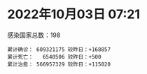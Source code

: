 
# 2022年10月03日 07:21
感染国家总数：198
```
累计确诊： 609321175 较昨日：+168857
累计死亡：   6540506 较昨日：+500
累计治愈： 566957329 较昨日：+115020
```
<div id="main" style="width:100%;height:800px;margin-bottom:10px;"></div>
<div id="second" style="width:100%;height:1000px;margin-bottom:10px;"></div>
<div id="third" style="width:100%;height:1000px;margin-bottom:10px;"></div>
<div id="last" style="width:100%;height:3000px;"></div>

<script>
import * as echarts from "echarts";
export default {
  mounted () {
    this.chart = echarts.init(document.getElementById("main"), "dark")
    this.secondChart = echarts.init(document.getElementById("second"), "dark")
    this.thirdChart = echarts.init(document.getElementById("third"), "dark")
    this.lastChart = echarts.init(document.getElementById("last"), "dark")
    var option = {
      tooltip: { trigger: "axis", axisPointer: { type: "shadow" } },
      legend: {},
      grid: { left: "3%", right: "4%", bottom: "3%", containLabel: true },
      xAxis: { type: "value" },
      yAxis: {
        type: "category", data: ["意大利","英国","韩国","德国","巴西","法国","印度","美国",]
      },
      series: [
        { name: "新增确诊", type: "bar", stack: "total", label: { show: true }, emphasis: { focus: "series" }, data: [28906,0,0,0,5288,37453,1130,5282,] }, 
        { name: "累计确诊", type: "bar", stack: "total", label: { show: true }, emphasis: { focus: "series" }, data: [22529252,23893496,24819611,33386229,34720437,35475260,44595617,98253905,] }, 
        { name: "新增死亡", type: "bar", stack: "total", label: { show: true }, emphasis: { focus: "series" }, data: [20,0,0,0,207,0,0,1,] }, 
        { name: "累计死亡", type: "bar", stack: "total", label: { show: true }, emphasis: { focus: "series" }, data: [177150,207908,28489,150064,686304,155112,528673,1084892,] }, 
        { name: "累计治愈", type: "bar", stack: "total", label: { show: true }, emphasis: { focus: "series" }, data: [21884153,24692,24164593,32336800,33853693,34567599,44028370,95121322,] },]
    }
    this.chart.setOption(option);
    var secondOption = {
      tooltip: { trigger: "axis", axisPointer: { type: "shadow" } },
      legend: {},
      grid: { left: "3%", right: "4%", bottom: "3%", containLabel: true },
      xAxis: { type: "value" },
      yAxis: {
        type: "category", data: ["墨西哥","伊朗","荷兰","阿根廷","澳大利亚","越南","西班牙","土耳其","俄罗斯","日本",]
      },
      series: [
        { name: "新增确诊", type: "bar", stack: "total", label: { show: true }, emphasis: { focus: "series" }, data: [0,400,0,0,0,490,0,0,30085,29492,] }, 
        { name: "累计确诊", type: "bar", stack: "total", label: { show: true }, emphasis: { focus: "series" }, data: [7089209,7549586,8430861,9708420,10240631,11480518,13422984,16873793,21049027,21330772,] }, 
        { name: "新增死亡", type: "bar", stack: "total", label: { show: true }, emphasis: { focus: "series" }, data: [0,10,0,0,0,0,0,0,96,71,] }, 
        { name: "累计死亡", type: "bar", stack: "total", label: { show: true }, emphasis: { focus: "series" }, data: [330112,144439,22650,129897,15221,43149,114179,101139,387468,44965,] }, 
        { name: "累计治愈", type: "bar", stack: "total", label: { show: true }, emphasis: { focus: "series" }, data: [6357838,7326246,8364830,9565604,10172662,10592911,13225964,16760418,20140608,20398296,] },]
    }
    this.secondChart.setOption(secondOption);
    var thirdOption = {
      tooltip: { trigger: "axis", axisPointer: { type: "shadow" } },
      legend: {},
      grid: { left: "3%", right: "4%", bottom: "3%", containLabel: true },
      xAxis: { type: "value" },
      yAxis: {
        type: "category", data: ["以色列","泰国","马来西亚","希腊","奥地利","乌克兰","葡萄牙","波兰","哥伦比亚","印度尼西亚",]
      },
      series: [
        { name: "新增确诊", type: "bar", stack: "total", label: { show: true }, emphasis: { focus: "series" }, data: [936,0,2986,0,10331,0,0,308,0,1322,] }, 
        { name: "累计确诊", type: "bar", stack: "total", label: { show: true }, emphasis: { focus: "series" }, data: [4663515,4682132,4843865,4920192,5154447,5177217,5493540,6297431,6307372,6434585,] }, 
        { name: "新增死亡", type: "bar", stack: "total", label: { show: true }, emphasis: { focus: "series" }, data: [0,0,1,0,2,0,0,0,0,10,] }, 
        { name: "累计死亡", type: "bar", stack: "total", label: { show: true }, emphasis: { focus: "series" }, data: [11698,32771,36375,33111,20756,109206,25031,117598,141794,158132,] }, 
        { name: "累计治愈", type: "bar", stack: "total", label: { show: true }, emphasis: { focus: "series" }, data: [4644081,4642894,4783393,4848529,5025560,4980372,5399792,5335940,6134690,6259019,] },]
    }
    this.thirdChart.setOption(thirdOption);
    var lastOption = {
      tooltip: { trigger: "axis", axisPointer: { type: "shadow" } },
      legend: {},
      grid: { left: "3%", right: "4%", bottom: "3%", containLabel: true },
      xAxis: { type: "value" },
      yAxis: {
        type: "category", data: ["朝鲜","西撒哈拉","蒙特塞拉特岛","梵蒂冈","红宝石公主号","钻石公主号","圣文森特岛","列支敦士登公国","安圭拉","圣多美和普林西比","特克斯和凯科斯群岛","圣基茨和尼维斯","乍得","塞拉利昂","利比里亚","科摩罗","几内亚比绍","安提瓜和巴布达","尼日尔","厄立特里亚","也门","冈比亚","摩纳哥","中非共和国","吉布提","多米尼克","萨摩亚","赤道几内亚","塔吉克斯坦","南苏丹","尼加拉瓜","格林纳达","直布罗陀","圣马力诺","布基纳法索","东帝汶","刚果（布）","索马里","贝宁","圣卢西亚","马里","海地","莱索托","巴哈马","几内亚","多哥","坦桑尼亚","毛里求斯","阿鲁巴","巴布亚新几内亚","安道尔","塞舌尔","加蓬","布隆迪","叙利亚","不丹","佛得角","毛里塔尼亚","苏丹","马达加斯加","斐济","伯利兹","圭亚那","斯威士兰","新喀里多尼亚","法属波利尼西亚","苏里南","科特迪瓦","马拉维","塞内加尔","刚果（金）","法属圭亚那","巴巴多斯","安哥拉","马耳他","喀麦隆","卢旺达","柬埔寨","波多黎各","牙买加","纳米比亚","加纳","乌干达","特立尼达和多巴哥","马尔代夫","阿富汗","萨尔瓦多","冰岛","吉尔吉斯斯坦","老挝","马提尼克岛","文莱","莫桑比克","乌兹别克斯坦","津巴布韦","尼日利亚","阿尔及利亚","黑山","卢森堡","博茨瓦纳","阿尔巴尼亚","赞比亚","肯尼亚","北马其顿","阿曼","波黑","亚美尼亚","卡塔尔","洪都拉斯","埃塞俄比亚","利比亚","埃及","委内瑞拉","塞浦路斯","摩尔多瓦","爱沙尼亚","巴勒斯坦","缅甸","多米尼加","科威特","斯里兰卡","巴林","巴拉圭","沙特阿拉伯","阿塞拜疆","拉脱维亚","蒙古国","乌拉圭","巴拿马","白俄罗斯","尼泊尔","厄瓜多尔","阿联酋","哥斯达黎加","玻利维亚","古巴","危地马拉","突尼斯","斯洛文尼亚","黎巴嫩","克罗地亚","立陶宛","保加利亚","摩洛哥","芬兰","哈萨克斯坦","挪威","巴基斯坦","爱尔兰","约旦","新西兰","格鲁吉亚","斯洛伐克","新加坡","孟加拉国","匈牙利","塞尔维亚","伊拉克","瑞典","丹麦","罗马尼亚","菲律宾","南非","瑞士","捷克","秘鲁","加拿大","比利时","智利",]
      },
      series: [
        { name: "新增确诊", type: "bar", stack: "total", label: { show: true }, emphasis: { focus: "series" }, data: [0,0,0,0,0,0,0,0,0,0,0,0,0,0,0,0,0,0,0,0,0,0,0,0,0,0,0,0,0,0,0,0,0,0,0,0,0,0,0,0,42,0,0,0,0,26,0,0,0,0,0,0,0,0,0,0,0,3,0,0,0,0,0,0,0,0,0,0,1,0,0,0,0,0,9,0,0,0,0,0,0,0,0,0,0,76,0,0,0,0,0,0,0,0,0,0,3,128,0,0,22,0,6,0,0,0,0,858,0,1,0,0,0,0,0,0,0,0,0,0,10,405,0,89,103,0,0,0,0,0,0,0,400,0,0,6,0,0,891,100,468,119,0,11,0,0,0,0,0,0,0,0,271,2863,535,0,1426,0,0,0,444,2120,0,0,0,0,0,0,3012,] }, 
        { name: "累计确诊", type: "bar", stack: "total", label: { show: true }, emphasis: { focus: "series" }, data: [1,10,11,29,620,712,2298,3026,3865,6230,6380,6541,7583,7751,7961,8471,8796,9098,9931,10170,11935,12508,14622,14913,15690,15747,15925,17012,17786,17823,18491,19536,20095,20793,21631,23253,24837,27214,27638,29408,32683,33756,34490,37290,37652,39086,39440,40478,42914,44997,46227,47141,48691,50129,57307,61730,62374,62826,63285,66676,68242,68854,71348,73390,74152,76599,81106,87258,88029,88398,92893,93974,102580,103131,114719,121652,132501,137885,151732,151931,169253,169385,169396,183181,185042,199386,201785,205637,206083,215876,221618,227756,230312,244218,257465,265431,270679,280488,288658,326308,332285,333549,338445,342961,397993,398750,442875,452533,456391,493588,506994,515645,544860,585313,589388,601869,620548,622802,645952,658520,670790,681210,716543,816664,821635,930254,982864,985422,986866,994037,999759,1005521,1028333,1072807,1108316,1111200,1125164,1145686,1186809,1216025,1233728,1251328,1259769,1264972,1292940,1393663,1462437,1572712,1663653,1746997,1779476,1780691,1844400,1914280,2026212,2094142,2364814,2459982,2588441,3111742,3269941,3953886,4019077,4084307,4108715,4145048,4233468,4544505,4630935,] }, 
        { name: "新增死亡", type: "bar", stack: "total", label: { show: true }, emphasis: { focus: "series" }, data: [0,0,0,0,0,0,0,0,0,0,0,0,0,0,0,0,0,0,0,0,0,0,0,0,0,0,0,0,0,0,0,0,0,0,0,0,0,0,0,0,0,0,0,0,0,0,0,0,0,0,0,0,0,0,0,0,0,0,0,0,0,0,0,0,0,0,0,0,0,0,0,0,0,0,0,0,0,0,0,0,0,0,0,0,0,1,0,0,0,0,0,0,0,0,0,0,0,0,0,0,0,0,0,0,0,0,0,0,0,0,0,0,0,0,0,0,0,0,0,0,0,0,0,2,0,0,0,0,0,0,0,0,0,0,0,0,0,0,4,1,2,4,0,0,0,0,0,0,0,0,0,0,2,1,1,0,6,0,0,0,4,32,0,0,0,0,0,0,22,] }, 
        { name: "累计死亡", type: "bar", stack: "total", label: { show: true }, emphasis: { focus: "series" }, data: [1,1,1,0,10,13,12,59,12,77,36,46,193,126,294,161,175,146,312,103,2157,372,63,113,189,74,29,183,125,138,225,237,108,118,387,138,386,1352,163,391,742,857,706,833,449,285,845,1025,227,668,155,169,306,38,3163,21,410,995,4961,1410,878,686,1281,1422,314,649,1385,826,2682,1968,1443,410,560,1917,806,1935,1466,3056,2609,3320,4065,1459,3628,4207,308,7801,4229,213,2991,758,1044,225,2222,1637,5602,3155,6879,2782,1123,2789,3588,4017,5678,9534,4260,16137,8683,682,10993,7572,6437,24613,5816,1180,11844,2681,5403,19458,4384,2563,16762,1520,19591,9355,9919,5994,2179,7485,8497,7118,12018,35899,2345,8913,22237,8530,19801,29249,6826,10678,16914,9323,37718,16278,5981,13690,4098,30619,7905,14122,2959,16900,20461,1620,29369,47503,17018,25355,20194,7074,67031,63013,102185,14183,41107,216578,44992,32673,61200,] }, 
        { name: "累计治愈", type: "bar", stack: "total", label: { show: true }, emphasis: { focus: "series" }, data: [0,9,2,29,0,699,2233,2948,3848,6132,6321,6482,4874,4393,7636,8305,8301,8923,8890,10065,9124,12028,14484,14520,15427,15651,1605,16690,17264,17335,4225,19248,16579,20531,21143,23102,24006,13182,27322,28475,31661,31410,25980,36094,36880,38619,183,38843,42438,43982,46011,46446,48292,49559,54099,61564,61894,61794,57290,65242,66302,68103,70000,71955,73823,33500,49626,86379,84878,86317,83520,11254,101812,101155,113246,118616,130955,134757,129614,99392,164813,167468,100431,175288,163687,178112,179410,75685,196406,7660,0,222140,227964,241486,251362,258394,182316,276429,283668,322955,326883,329424,332701,332932,384669,376654,430192,445932,132498,471939,500510,442182,538203,579073,504142,524990,608749,597898,641157,655316,653982,676786,696811,803790,810889,891237,979784,976760,976873,985592,986816,965299,1007528,860711,1052991,1102586,1104865,983630,1150401,1087587,1211725,1217282,1211988,1248580,1266441,1378657,1457290,1537813,1649037,1731007,1767660,1637293,1818697,1832044,1966107,2014175,2307707,2433704,2549737,3093953,3185336,3862001,3909265,4018116,4045497,3916354,4136968,4455381,4554493,] },]
    }
    this.lastChart.setOption(lastOption);
  }
};
</script>

|国家|新增确诊|累计确诊|新增死亡|累计死亡|累计治愈|
|:--:|---:|---:|---:|---:|---:|
|美国|5282|98253905|1|1084892|95121322|
|印度|1130|44595617|0|528673|44028370|
|法国|37453|35475260|0|155112|34567599|
|巴西|5288|34720437|207|686304|33853693|
|德国|0|33386229|0|150064|32336800|
|韩国|0|24819611|0|28489|24164593|
|英国|0|23893496|0|207908|24692|
|意大利|28906|22529252|20|177150|21884153|
|日本|29492|21330772|71|44965|20398296|
|俄罗斯|30085|21049027|96|387468|20140608|
|土耳其|0|16873793|0|101139|16760418|
|西班牙|0|13422984|0|114179|13225964|
|越南|490|11480518|0|43149|10592911|
|澳大利亚|0|10240631|0|15221|10172662|
|阿根廷|0|9708420|0|129897|9565604|
|荷兰|0|8430861|0|22650|8364830|
|伊朗|400|7549586|10|144439|7326246|
|墨西哥|0|7089209|0|330112|6357838|
|印度尼西亚|1322|6434585|10|158132|6259019|
|哥伦比亚|0|6307372|0|141794|6134690|
|波兰|308|6297431|0|117598|5335940|
|葡萄牙|0|5493540|0|25031|5399792|
|乌克兰|0|5177217|0|109206|4980372|
|奥地利|10331|5154447|2|20756|5025560|
|希腊|0|4920192|0|33111|4848529|
|马来西亚|2986|4843865|1|36375|4783393|
|泰国|0|4682132|0|32771|4642894|
|以色列|936|4663515|0|11698|4644081|
|智利|3012|4630935|22|61200|4554493|
|比利时|0|4544505|0|32673|4455381|
|加拿大|0|4233468|0|44992|4136968|
|秘鲁|0|4145048|0|216578|3916354|
|捷克|0|4108715|0|41107|4045497|
|瑞士|0|4084307|0|14183|4018116|
|南非|0|4019077|0|102185|3909265|
|菲律宾|2120|3953886|32|63013|3862001|
|罗马尼亚|444|3269941|4|67031|3185336|
|丹麦|0|3111742|0|7074|3093953|
|瑞典|0|2588441|0|20194|2549737|
|伊拉克|0|2459982|0|25355|2433704|
|塞尔维亚|1426|2364814|6|17018|2307707|
|匈牙利|0|2094142|0|47503|2014175|
|孟加拉国|535|2026212|1|29369|1966107|
|新加坡|2863|1914280|1|1620|1832044|
|斯洛伐克|271|1844400|2|20461|1818697|
|格鲁吉亚|0|1780691|0|16900|1637293|
|新西兰|0|1779476|0|2959|1767660|
|约旦|0|1746997|0|14122|1731007|
|爱尔兰|0|1663653|0|7905|1649037|
|巴基斯坦|0|1572712|0|30619|1537813|
|挪威|0|1462437|0|4098|1457290|
|哈萨克斯坦|0|1393663|0|13690|1378657|
|芬兰|0|1292940|0|5981|1266441|
|摩洛哥|11|1264972|0|16278|1248580|
|保加利亚|0|1259769|0|37718|1211988|
|立陶宛|119|1251328|4|9323|1217282|
|克罗地亚|468|1233728|2|16914|1211725|
|黎巴嫩|100|1216025|1|10678|1087587|
|斯洛文尼亚|891|1186809|4|6826|1150401|
|突尼斯|0|1145686|0|29249|983630|
|危地马拉|0|1125164|0|19801|1104865|
|古巴|6|1111200|0|8530|1102586|
|玻利维亚|0|1108316|0|22237|1052991|
|哥斯达黎加|0|1072807|0|8913|860711|
|阿联酋|400|1028333|0|2345|1007528|
|厄瓜多尔|0|1005521|0|35899|965299|
|尼泊尔|0|999759|0|12018|986816|
|白俄罗斯|0|994037|0|7118|985592|
|巴拿马|0|986866|0|8497|976873|
|乌拉圭|0|985422|0|7485|976760|
|蒙古国|0|982864|0|2179|979784|
|拉脱维亚|0|930254|0|5994|891237|
|阿塞拜疆|103|821635|0|9919|810889|
|沙特阿拉伯|89|816664|2|9355|803790|
|巴拉圭|0|716543|0|19591|696811|
|巴林|405|681210|0|1520|676786|
|斯里兰卡|10|670790|0|16762|653982|
|科威特|0|658520|0|2563|655316|
|多米尼加|0|645952|0|4384|641157|
|缅甸|0|622802|0|19458|597898|
|巴勒斯坦|0|620548|0|5403|608749|
|爱沙尼亚|0|601869|0|2681|524990|
|摩尔多瓦|0|589388|0|11844|504142|
|塞浦路斯|0|585313|0|1180|579073|
|委内瑞拉|0|544860|0|5816|538203|
|埃及|0|515645|0|24613|442182|
|利比亚|0|506994|0|6437|500510|
|埃塞俄比亚|1|493588|0|7572|471939|
|洪都拉斯|0|456391|0|10993|132498|
|卡塔尔|858|452533|0|682|445932|
|亚美尼亚|0|442875|0|8683|430192|
|波黑|0|398750|0|16137|376654|
|阿曼|0|397993|0|4260|384669|
|北马其顿|0|342961|0|9534|332932|
|肯尼亚|6|338445|0|5678|332701|
|赞比亚|0|333549|0|4017|329424|
|阿尔巴尼亚|22|332285|0|3588|326883|
|博茨瓦纳|0|326308|0|2789|322955|
|卢森堡|0|288658|0|1123|283668|
|黑山|128|280488|0|2782|276429|
|阿尔及利亚|3|270679|0|6879|182316|
|尼日利亚|0|265431|0|3155|258394|
|津巴布韦|0|257465|0|5602|251362|
|乌兹别克斯坦|0|244218|0|1637|241486|
|莫桑比克|0|230312|0|2222|227964|
|文莱|0|227756|0|225|222140|
|马提尼克岛|0|221618|0|1044|0|
|老挝|0|215876|0|758|7660|
|吉尔吉斯斯坦|0|206083|0|2991|196406|
|冰岛|0|205637|0|213|75685|
|萨尔瓦多|0|201785|0|4229|179410|
|阿富汗|76|199386|1|7801|178112|
|马尔代夫|0|185042|0|308|163687|
|特立尼达和多巴哥|0|183181|0|4207|175288|
|乌干达|0|169396|0|3628|100431|
|加纳|0|169385|0|1459|167468|
|纳米比亚|0|169253|0|4065|164813|
|牙买加|0|151931|0|3320|99392|
|波多黎各|0|151732|0|2609|129614|
|柬埔寨|0|137885|0|3056|134757|
|卢旺达|0|132501|0|1466|130955|
|喀麦隆|0|121652|0|1935|118616|
|马耳他|9|114719|0|806|113246|
|安哥拉|0|103131|0|1917|101155|
|巴巴多斯|0|102580|0|560|101812|
|法属圭亚那|0|93974|0|410|11254|
|刚果（金）|0|92893|0|1443|83520|
|塞内加尔|0|88398|0|1968|86317|
|马拉维|1|88029|0|2682|84878|
|科特迪瓦|0|87258|0|826|86379|
|苏里南|0|81106|0|1385|49626|
|法属波利尼西亚|0|76599|0|649|33500|
|新喀里多尼亚|0|74152|0|314|73823|
|斯威士兰|0|73390|0|1422|71955|
|圭亚那|0|71348|0|1281|70000|
|伯利兹|0|68854|0|686|68103|
|斐济|0|68242|0|878|66302|
|马达加斯加|0|66676|0|1410|65242|
|苏丹|0|63285|0|4961|57290|
|毛里塔尼亚|3|62826|0|995|61794|
|佛得角|0|62374|0|410|61894|
|不丹|0|61730|0|21|61564|
|叙利亚|0|57307|0|3163|54099|
|布隆迪|0|50129|0|38|49559|
|加蓬|0|48691|0|306|48292|
|塞舌尔|0|47141|0|169|46446|
|安道尔|0|46227|0|155|46011|
|巴布亚新几内亚|0|44997|0|668|43982|
|阿鲁巴|0|42914|0|227|42438|
|毛里求斯|0|40478|0|1025|38843|
|坦桑尼亚|0|39440|0|845|183|
|多哥|26|39086|0|285|38619|
|几内亚|0|37652|0|449|36880|
|巴哈马|0|37290|0|833|36094|
|莱索托|0|34490|0|706|25980|
|海地|0|33756|0|857|31410|
|马里|42|32683|0|742|31661|
|圣卢西亚|0|29408|0|391|28475|
|贝宁|0|27638|0|163|27322|
|索马里|0|27214|0|1352|13182|
|刚果（布）|0|24837|0|386|24006|
|东帝汶|0|23253|0|138|23102|
|布基纳法索|0|21631|0|387|21143|
|圣马力诺|0|20793|0|118|20531|
|直布罗陀|0|20095|0|108|16579|
|格林纳达|0|19536|0|237|19248|
|尼加拉瓜|0|18491|0|225|4225|
|南苏丹|0|17823|0|138|17335|
|塔吉克斯坦|0|17786|0|125|17264|
|赤道几内亚|0|17012|0|183|16690|
|萨摩亚|0|15925|0|29|1605|
|多米尼克|0|15747|0|74|15651|
|吉布提|0|15690|0|189|15427|
|中非共和国|0|14913|0|113|14520|
|摩纳哥|0|14622|0|63|14484|
|冈比亚|0|12508|0|372|12028|
|也门|0|11935|0|2157|9124|
|厄立特里亚|0|10170|0|103|10065|
|尼日尔|0|9931|0|312|8890|
|安提瓜和巴布达|0|9098|0|146|8923|
|几内亚比绍|0|8796|0|175|8301|
|科摩罗|0|8471|0|161|8305|
|利比里亚|0|7961|0|294|7636|
|塞拉利昂|0|7751|0|126|4393|
|乍得|0|7583|0|193|4874|
|圣基茨和尼维斯|0|6541|0|46|6482|
|特克斯和凯科斯群岛|0|6380|0|36|6321|
|圣多美和普林西比|0|6230|0|77|6132|
|安圭拉|0|3865|0|12|3848|
|列支敦士登公国|0|3026|0|59|2948|
|圣文森特岛|0|2298|0|12|2233|
|钻石公主号|0|712|0|13|699|
|红宝石公主号|0|620|0|10|0|
|梵蒂冈|0|29|0|0|29|
|蒙特塞拉特岛|0|11|0|1|2|
|西撒哈拉|0|10|0|1|9|
|朝鲜|0|1|0|1|0|


